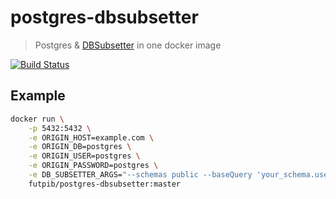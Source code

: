 # postgres-dbsubsetter

> Postgres & [DBSubsetter](https://github.com/bluerogue251/DBSubsetter) in one docker image

[![Build Status](https://travis-ci.org/futpib/postgres-dbsubsetter.svg?branch=master)](https://travis-ci.org/futpib/postgres-dbsubsetter)

## Example

```bash
docker run \
    -p 5432:5432 \
    -e ORIGIN_HOST=example.com \
    -e ORIGIN_DB=postgres \
    -e ORIGIN_USER=postgres \
    -e ORIGIN_PASSWORD=postgres \
    -e DB_SUBSETTER_ARGS="--schemas public --baseQuery 'your_schema.users ::: id % 100 = 0 ::: includeChildren'" \
    futpib/postgres-dbsubsetter:master
```
